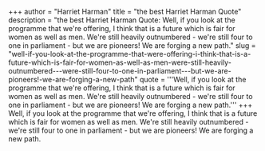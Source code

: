+++
author = "Harriet Harman"
title = "the best Harriet Harman Quote"
description = "the best Harriet Harman Quote: Well, if you look at the programme that we're offering, I think that is a future which is fair for women as well as men. We're still heavily outnumbered - we're still four to one in parliament - but we are pioneers! We are forging a new path."
slug = "well-if-you-look-at-the-programme-that-were-offering-i-think-that-is-a-future-which-is-fair-for-women-as-well-as-men-were-still-heavily-outnumbered---were-still-four-to-one-in-parliament---but-we-are-pioneers!-we-are-forging-a-new-path"
quote = '''Well, if you look at the programme that we're offering, I think that is a future which is fair for women as well as men. We're still heavily outnumbered - we're still four to one in parliament - but we are pioneers! We are forging a new path.'''
+++
Well, if you look at the programme that we're offering, I think that is a future which is fair for women as well as men. We're still heavily outnumbered - we're still four to one in parliament - but we are pioneers! We are forging a new path.
